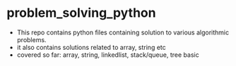 # problem_solving_python

 - This repo contains python files containing solution to various algorithmic problems.
 - it also contains solutions related to array, string etc
 - covered so far: array, string, linkedlist, stack/queue, tree basic
